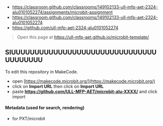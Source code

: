 - https://classroom.github.com/classrooms/149102133-ull-mfp-aet-2324-alu0101052274/assignments/microbit-assignment
- https://classroom.github.com/classrooms/149102133-ull-mfp-aet-2324-alu0101052274
- https://github.com/ull-mfp-aet-2324-alu0101052274

> Open this page at <https://ull-mfp-aet.github.io/microbit-template/>

## SIUUUUUUUUUUUUUUUUUUUUUUUUUUUUUUUUUUUUUUU

To edit this repository in MakeCode.

* open [https://makecode.microbit.org/](https://makecode.microbit.org/)
* click on **Import URL** then click on **Import URL**
* paste **https://github.com/ULL-MFP-AET/microbit-alu-XXXX/** and click import

#### Metadata (used for search, rendering)

* for PXT/microbit


<script src="https://makecode.com/gh-pages-embed.js">
</script>
<script>makeCodeRender("{{ site.makecode.home_url }}", "{{ site.github.owner_name }}/{{ site.github.repository_name }}");
</script>
